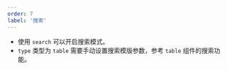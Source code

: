 ```yaml
---
order: 7
label: '搜索'
---
```


- 使用 `search` 可以开启搜索模式。
- `type` 类型为 `table` 需要手动设置搜索模版参数，参考 `table` 组件的搜索功能。
